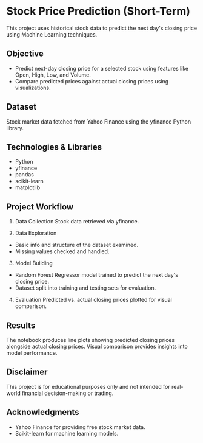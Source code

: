 # Stock Price Prediction (Short-Term) 
This project uses historical stock data to predict the next day's closing price using Machine Learning techniques.

## Objective
- Predict next-day closing price for a selected stock using features like Open, High, Low, and Volume.
- Compare predicted prices against actual closing prices using visualizations.

## Dataset
Stock market data fetched from Yahoo Finance using the yfinance Python library.

## Technologies & Libraries
- Python
- yfinance
- pandas
- scikit-learn
- matplotlib

## Project Workflow
1. Data Collection
Stock data retrieved via yfinance.

2. Data Exploration
- Basic info and structure of the dataset examined.
- Missing values checked and handled.

3. Model Building
- Random Forest Regressor model trained to predict the next day's closing price.
- Dataset split into training and testing sets for evaluation.

4. Evaluation
Predicted vs. actual closing prices plotted for visual comparison.

## Results
The notebook produces line plots showing predicted closing prices alongside actual closing prices. Visual comparison provides insights into model performance.

## Disclaimer
This project is for educational purposes only and not intended for real-world financial decision-making or trading.

## Acknowledgments
- Yahoo Finance for providing free stock market data.
- Scikit-learn for machine learning models.
